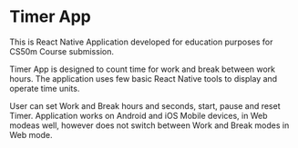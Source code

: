 # Timer App

This is React Native Application developed for education purposes for CS50m Course submission.

Timer App is designed to count time for work and break between work hours. The application uses few basic React Native tools to display and operate time units. 

User can set Work and Break hours and seconds, start, pause and reset Timer. Application works on Android and iOS Mobile devices, in Web modeas well, however does not switch between Work and Break modes in Web mode. 